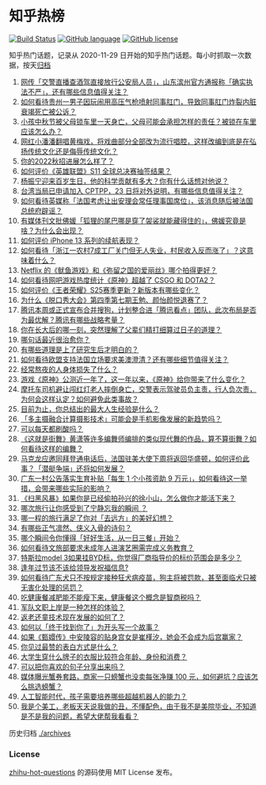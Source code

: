 # 知乎热榜
[![Build Status](https://github.com/ToWeLong/zhihu-hot-questions/workflows/CI/badge.svg)](https://github.com/ToWeLong/zhihu-hot-questions/actions)
[![GitHub language](https://img.shields.io/badge/language-golang-orange.svg)](https://golang.org/)
[![GitHub license](https://img.shields.io/github/license/ToWeLong/zhihu-hot-questions)](https://github.com/ToWeLong/zhihu-hot-questions/blob/main/LICENSE)

知乎热门话题，记录从 2020-11-29 日开始的知乎热门话题。每小时抓取一次数据，按天[归档](./archives)

<!-- BEGIN -->

1. [网传「交警直播查酒驾直接放行公安局人员」，山东滨州官方通报称「确实执法不严」，还有哪些信息值得关注？](https://www.zhihu.com/question/488295147)
1. [如何看待贵州一男子因玩闹用高压气枪喷射同事肛门，导致同事肛门炸裂内脏衰竭死亡被公诉？](https://www.zhihu.com/question/488063857)
1. [小孩中秋节被父母锁车里一天身亡，父母可能会承担怎样的责任？被锁在车里应该怎么办？](https://www.zhihu.com/question/488322509)
1. [网红小潘潘翻唱黄梅戏，将戏曲部分全部改为流行唱腔，这样改编到底是在弘扬传统文化还是侮辱传统文化？](https://www.zhihu.com/question/486455669)
1. [你的2022秋招进展怎么样了？](https://www.zhihu.com/question/351714717)
1. [如何评价《英雄联盟》S11 全球总决赛抽签结果？](https://www.zhihu.com/question/488363377)
1. [杨振宁迎来百岁生日，他的科学贡献有多大？你有什么话想对他说？](https://www.zhihu.com/question/487272703)
1. [台湾当局已申请加入 CPTPP，23 日将对外说明，有哪些信息值得关注？](https://www.zhihu.com/question/488373801)
1. [如何看待英媒称「法国考虑让出安理会常任理事国席位」，该消息随后被法国总统府辟谣？](https://www.zhihu.com/question/488337009)
1. [有媒体刊文批佛媛「狐狸的尾巴哪是穿了袈裟就能藏得住的」，佛媛究竟是啥？为什么会出现？](https://www.zhihu.com/question/468514781)
1. [如何评价 iPhone 13 系列的续航表现？](https://www.zhihu.com/question/488164811)
1. [如何看待「浙江一农村7成工厂关门但无人失业，村民收入反而涨了」？这意味着什么？](https://www.zhihu.com/question/488255915)
1. [Netflix 的《鱿鱼游戏》和《弥留之国的爱丽丝》哪个拍得更好？](https://www.zhihu.com/question/487892499)
1. [如何看待网吧游戏热度统计《原神》超越了 CSGO 和 DOTA2？](https://www.zhihu.com/question/488160843)
1. [如何评价《王者荣耀》S25赛季更新？新版本有哪些变化？](https://www.zhihu.com/question/487985570)
1. [为什么《脱口秀大会》第四季第七期王勉、颜怡颜悦退赛了？](https://www.zhihu.com/question/488363403)
1. [腾讯本周或正式宣布合并搜狗，计划整合进「腾讯看点」团队，此次布局是否为最优解？腾讯有哪些战略考量？](https://www.zhihu.com/question/488273138)
1. [你在长大后的哪一刻，突然理解了父辈们精打细算过日子的道理？](https://www.zhihu.com/question/488099132)
1. [哪句话最近很治愈你？](https://www.zhihu.com/question/477498477)
1. [有哪些道理是上了研究生后才明白的？](https://www.zhihu.com/question/488242144)
1. [如何看待欧盟支持法国立场要求美澳澄清？还有哪些细节值得关注？](https://www.zhihu.com/question/488064821)
1. [经常熬夜的人身体损失了什么？](https://www.zhihu.com/question/57235424)
1. [游戏《原神》公测近一年了，这一年以来，《原神》给你带来了什么变化？](https://www.zhihu.com/question/488330431)
1. [摩托车司机避让闯红灯老人摔倒身亡，交警表示驾驶员负主责，行人负次责，为何会这样认定？如何避免此类事故？](https://www.zhihu.com/question/488299450)
1. [目前为止，你总结出的最大人生经验是什么？](https://www.zhihu.com/question/313830485)
1. [「多主摄融合计算摄影技术」可能会是手机影像发展的新趋势吗？](https://www.zhihu.com/question/488358849)
1. [可以每天都刷酸吗？](https://www.zhihu.com/question/466418529)
1. [《这就是街舞》黄潇等许多编舞师编排的类似现代舞的作品，算不算街舞？如何看待这样的编舞？](https://www.zhihu.com/question/421468913)
1. [马克龙应邀同拜登通电话后，法国驻美大使下周将返回华盛顿，如何评价此事？「潜艇争端」还将如何发展？](https://www.zhihu.com/question/488441188)
1. [广东一村公告落实生育补贴「每生 1 个小孩资助 9 万元」，如何看待这一举措，会带来哪些实际的影响？](https://www.zhihu.com/question/488305085)
1. [《扫黑风暴》如果你是已经偷拍孙兴的徐小山，怎么做你才能活下来？](https://www.zhihu.com/question/480727279)
1. [哪次旅行让你感受到了宁静忘我的瞬间 ？](https://www.zhihu.com/question/488115650)
1. [哪一程的旅行满足了你对「去远方」的美好幻想？](https://www.zhihu.com/question/488102063)
1. [有哪些正气凛然、侠义入骨的诗句？](https://www.zhihu.com/question/458696866)
1. [哪个瞬间令你懂得「好好生活，从一日三餐」开始？](https://www.zhihu.com/question/488160208)
1. [如何看待文旅部要求未成年人进演艺圈需完成义务教育？](https://www.zhihu.com/question/488263889)
1. [特斯拉model 3如果挂BYD标，你觉得厂商指导价的标价范围会是多少？](https://www.zhihu.com/question/487603841)
1. [逢年过节该不该给领导发祝福信息?](https://www.zhihu.com/question/487107795)
1. [如何看待广东犬只不按规定接种狂犬病疫苗，狗主将被罚款，甚至面临犬只被无害化处理的惩罚？](https://www.zhihu.com/question/487219996)
1. [吃健康餐减肥能不能瘦下来，健康餐这个概念是智商税吗？](https://www.zhihu.com/question/486732368)
1. [军队文职上岸是一种怎样的体验？](https://www.zhihu.com/question/480982101)
1. [返老还童技术现在发展的如何了？](https://www.zhihu.com/question/26623648)
1. [如何以「终于找到你了」为开头写一个故事？](https://www.zhihu.com/question/459499795)
1. [如果《甄嬛传》中安陵容的贴身宫女是崔槿汐，她会不会成为后宫赢家？](https://www.zhihu.com/question/472923125)
1. [你见过最赞的表白方式是什么？](https://www.zhihu.com/question/22661899)
1. [大学生穿什么牌子的衣服比较符合年龄、身份和消费？](https://www.zhihu.com/question/485896860)
1. [可以把你喜欢的句子分享出来吗？](https://www.zhihu.com/question/479486842)
1. [媒体曝光蟹券套路，商家一只螃蟹也没卖每张净赚 100 元，如何避坑？应该怎么挑选螃蟹？](https://www.zhihu.com/question/488245802)
1. [人工智能时代，孩子需要培养哪些超越机器人的能力？](https://www.zhihu.com/question/487144645)
1. [我是个美工，老板天天说我做的丑，不懂配色，由于我不是美院毕业，不知道是不是我的问题，希望大佬帮我看看？](https://www.zhihu.com/question/443039994)

<!-- END -->

历史归档 [./archives](./archives)


### License
[zhihu-hot-questions](https://github.com/towelong/zhihu-hot-questions) 的源码使用 MIT License 发布。